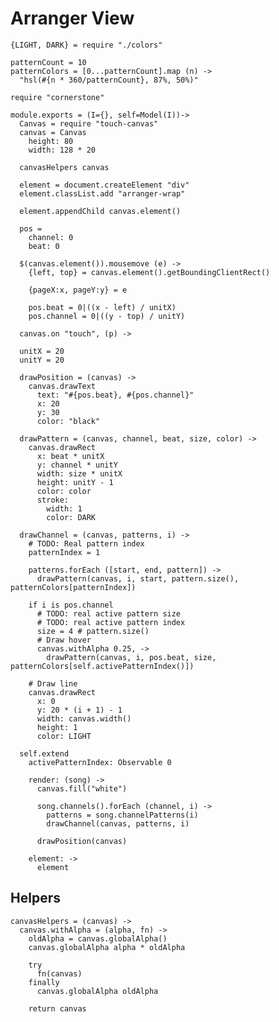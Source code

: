 Arranger View
=============

    {LIGHT, DARK} = require "./colors"

    patternCount = 10
    patternColors = [0...patternCount].map (n) ->
      "hsl(#{n * 360/patternCount}, 87%, 50%)"

    require "cornerstone"

    module.exports = (I={}, self=Model(I))->
      Canvas = require "touch-canvas"
      canvas = Canvas
        height: 80
        width: 128 * 20

      canvasHelpers canvas

      element = document.createElement "div"
      element.classList.add "arranger-wrap"

      element.appendChild canvas.element()

      pos =
        channel: 0
        beat: 0

      $(canvas.element()).mousemove (e) ->
        {left, top} = canvas.element().getBoundingClientRect()

        {pageX:x, pageY:y} = e

        pos.beat = 0|((x - left) / unitX)
        pos.channel = 0|((y - top) / unitY)

      canvas.on "touch", (p) ->

      unitX = 20
      unitY = 20

      drawPosition = (canvas) ->
        canvas.drawText
          text: "#{pos.beat}, #{pos.channel}"
          x: 20
          y: 30
          color: "black"

      drawPattern = (canvas, channel, beat, size, color) ->
        canvas.drawRect
          x: beat * unitX
          y: channel * unitY
          width: size * unitX
          height: unitY - 1
          color: color
          stroke:
            width: 1
            color: DARK

      drawChannel = (canvas, patterns, i) ->
        # TODO: Real pattern index
        patternIndex = 1

        patterns.forEach ([start, end, pattern]) ->
          drawPattern(canvas, i, start, pattern.size(), patternColors[patternIndex])

        if i is pos.channel
          # TODO: real active pattern size
          # TODO: real active pattern index
          size = 4 # pattern.size()
          # Draw hover
          canvas.withAlpha 0.25, ->
            drawPattern(canvas, i, pos.beat, size, patternColors[self.activePatternIndex()])

        # Draw line
        canvas.drawRect
          x: 0
          y: 20 * (i + 1) - 1
          width: canvas.width()
          height: 1
          color: LIGHT

      self.extend
        activePatternIndex: Observable 0

        render: (song) ->
          canvas.fill("white")

          song.channels().forEach (channel, i) ->
            patterns = song.channelPatterns(i)
            drawChannel(canvas, patterns, i)

          drawPosition(canvas)

        element: ->
          element

Helpers
-------

    canvasHelpers = (canvas) ->
      canvas.withAlpha = (alpha, fn) ->
        oldAlpha = canvas.globalAlpha()
        canvas.globalAlpha alpha * oldAlpha

        try
          fn(canvas)
        finally
          canvas.globalAlpha oldAlpha

        return canvas
